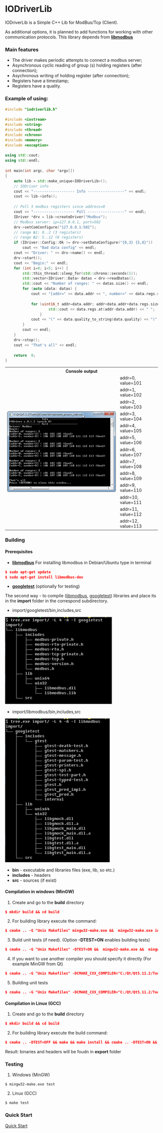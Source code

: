 # IODriverLib

IODriverLib is a Simple C++ Lib for ModBus/Tcp (Client).

As additional options, it is planned to add functions for working with other communication protocols.
This library depends from [**libmodbus**](https://libmodbus.org/)

### Main features
- The driver makes periodic attempts to connect a modbus server;
- Asynchronous cyclic reading of group (s) holding registers (after connection);
- Asychronous writing of holding register (after connection);
- Registers have a timestamp;
- Registers have a quality.

### Example of using:

```c++
#include "iodriverlib.h"

#include <iostream>
#include <string>
#include <thread>
#include <chrono>
#include <memory>
#include <exception>

using std::cout;
using std::endl;

int main(int argc, char *argv[])
{
    auto lib = std::make_unique<IODriverLib>();
    // IODriver info
    cout << "------------------- Info -----------------" << endl;
    cout << lib->info();

    // Poll 5 modbus registers since address=0
    cout << "------------------- Poll -----------------" << endl;
    IDriver *drv = lib->createDriver("Modbus");
    // Modbus server: ip=127.0.0.1, port=502
    drv->setComConfigure("127.0.0.1:502");
    // range №1: 0..2 (3 registers)
    // range №2: 5..12 (8 registers)
    if (IDriver::Config::Ok != drv->setDataConfigure("{0,3} {5,8}"))
        cout << "Bad data config" << endl;
    cout << "Driver: " << drv->name() << endl;
    drv->start();
    cout << "Begin:" << endl;
    for (int i=0; i<5; i++) {
        std::this_thread::sleep_for(std::chrono::seconds(1));
        std::vector<IDriver::Data> datas = drv->readDatas();
        std::cout << "Number of ranges: " << datas.size() << endl;
        for (auto &data: datas) {
            cout << "[addr=" << data.addr << ", number=" << data.regs.size() << "] : ";

            for (uint16_t addr=data.addr; addr<data.addr+data.regs.size(); addr++) {
                    std::cout << data.regs.at(addr-data.addr) << " ";
                }
            cout << "(" << data.quality_to_string(data.quality) << ")" << endl;
        }
        cout << endl;
    }
    drv->stop();
    cout << "That's all" << endl;

    return  0;
}
```

<table> <tr> <th colspan="2">Console output</th> </tr> <tr> <td rowspan="16"> <img width="500px" height="auto" alt="screen shot" src="doc/img/win_example.png"> </td> </tr>
<tr> <td>addr=0, value=101</td> </tr>
<tr> <td>addr=1, value=102</td> </tr>
<tr> <td>addr=2, value=103</td> </tr>
<tr> <td>addr=3, value=104</td> </tr>
<tr> <td>addr=4, value=105</td> </tr>
<tr> <td>addr=5, value=106</td> </tr>
<tr> <td>addr=6, value=107</td> </tr>
<tr> <td>addr=7, value=108</td> </tr>
<tr> <td>addr=8, value=109</td> </tr>
<tr> <td>addr=9, value=110</td> </tr>
<tr> <td>addr=10, value=111</td> </tr>
<tr> <td>addr=11, value=112</td> </tr>
<tr> <td>addr=12, value=113</td> </tr>
</table>

### Building

#### Prerequisites
- [**libmodbus**](https://libmodbus.org/)
For installing libmodbus in Debian/Ubuntu type in terminal
~~~cmake
$ sudo apt-get update
$ sudo apt-get install libmodbus-dev
~~~
- [**googletest**](https://github.com/google/googletest.git) (optionally for testing)

The second way - to compile ([libmodbus](doc/manuals/libmodbus_building.md), [googletest](doc/manuals/googletest_building.md)) libraries and place its in the **import** folder in  the correspond subdirectory.
- import/googletest/bin,includes,src

![libmodbus](doc/img/import_libmodbus.png)
- import/libmodbus/bin,includes,src

![libmodbus](doc/img/import_googletest.png)

+ **bin** - executable and libraries files (exe, lib, so etc.)
+ **includes** - headers
+ **src** - sources (if exist)


#### Compilation in windows (MinGW)
1. Create and go to the **build** directory
~~~cmake
$ mkdir build && cd build
~~~
2. For building library execute the command:
~~~cmake
$ cmake .. -G "Unix Makefiles" mingw32-make.exe &&  mingw32-make.exe install
~~~
3. Build unit tests (if need). (Option **-DTEST=ON** enables building tests)
~~~cmake
$ cmake .. -G "Unix Makefiles" -DTEST=ON &&  mingw32-make.exe &&  mingw32-make.exe install
~~~
4. If you want to use another compiler you should specify it directly (For example MinGW from Qt)
~~~cmake
$ cmake .. -G "Unix Makefiles" -DCMAKE_CXX_COMPILER="C:/Qt/Qt5.11.2/Tools/mingw530_32/bin/g++.exe" -DCMAKE_MAKE_PROGRAM="C:/Qt/Qt5.11.2/Tools/mingw530_32/bin/mingw32-make.exe" && mingw32-make.exe &&  mingw32-make.exe install
~~~
5. Building unit tests
~~~cmake
$ cmake .. -G "Unix Makefiles" -DCMAKE_CXX_COMPILER="C:/Qt/Qt5.11.2/Tools/mingw530_32/bin/g++.exe" -DCMAKE_MAKE_PROGRAM="C:/Qt/Qt5.11.2/Tools/mingw530_32/bin/mingw32-make.exe" -DTEST=ON &&  mingw32-make.exe &&  mingw32-make.exe install
~~~

#### Compilation in Linux (GCC)
1. Create and go to the **build** directory
~~~cmake
$ mkdir build && cd build
~~~
2. For building library execute the build command:
~~~cmake
$ cmake .. -DTEST=OFF && make && make install && cmake .. -DTEST=ON && make && make install
~~~

Result: binaries and headers will be foudn in **export** folder

### Testing
1. Windows (MinGW)
~~~
$ mingw32-make.exe test
~~~
2. Linux (GCC)
~~~
$ make test
~~~

### Quick Start
[Quick Start](doc/manuals/quick_start/QuickStart.md)